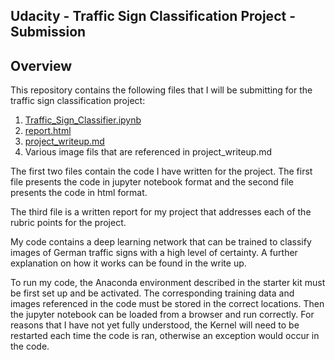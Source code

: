 ## Udacity - Traffic Sign Classification Project - Submission

Overview
---

This repository contains the following files that I will be submitting for the traffic sign classification project:

1.  [Traffic_Sign_Classifier.ipynb](https://github.com/MartinKan/Uda-P2-TrafficSign/blob/master/Traffic_Sign_Classifier.ipynb)
2.  [report.html](https://github.com/MartinKan/Uda-P2-TrafficSign/blob/master/report.html)
2.  [project_writeup.md](https://github.com/MartinKan/Uda-P2-TrafficSign/blob/master/project_writeup.md)
3.  Various image fils that are referenced in project_writeup.md

The first two files contain the code I have written for the project.  The first file presents the code in jupyter notebook format and the second file presents the code in html format.

The third file is a written report for my project that addresses each of the rubric points for the project. 

My code contains a deep learning network that can be trained to classify images of German traffic signs with a high level of certainty.  A further explanation on how it works can be found in the write up.

To run my code, the Anaconda environment described in the starter kit must be first set up and be activated.  The corresponding training data and images referenced in the code must be stored in the correct locations.  Then the jupyter notebook can be loaded from a browser and run correctly.  For reasons that I have not yet fully understood, the Kernel will need to be restarted each time the code is ran, otherwise an exception would occur in the code.

